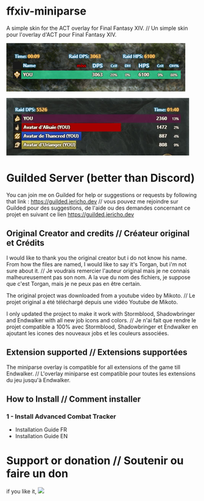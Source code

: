 # ffxiv-miniparse

A simple skin for the ACT overlay for Final Fantasy XIV. // Un simple skin pour l'overlay d'ACT pour Final Fantasy XIV.

![Display](https://raw.githubusercontent.com/Jericho1060/ffxiv-miniparse/main/resources/miniparse-screen-v6.1.0.png)

![Display](https://raw.githubusercontent.com/Jericho1060/ffxiv-miniparse/main/resources/screen_endwalker.png)

# Guilded Server (better than Discord)

You can join me on Guilded for help or suggestions or requests by following that link : https://guilded.jericho.dev // vous pouvez me rejoindre sur Guilded pour des suggestions, de
l'aide ou des demandes concernant ce projet en suivant ce lien https://guilded.jericho.dev

## Original Creator and credits // Créateur original et Crédits

I would like to thank you the original creator but i do not know his name. From how the files are named, I would like to say it's Torgan, but i'm not sure about it. // Je voudrais
remercier l'auteur original mais je ne connais malheureusement pas son nom. A la vue du nom des fichiers, je suppose que c'est Torgan, mais je ne peux pas en être certain.

The original project was downloaded from a youtube video by Mikoto. // Le projet original a été téléchargé depuis une vidéo Youtube de Mikoto.

I only updated the project to make it work with Stormblood, Shadowbringer and Endwalker with all new job icons and colors. // Je n'ai fait que rendre le projet compatible a 100%
avec Stormblood, Shadowbringer et Endwalker en ajoutant les icones des nouveaux jobs et les couleurs associées.

## Extension supported // Extensions supportées

The miniparse overlay is compatible for all extensions of the game till Endwalker. // L'overlay miniparse est compatible pour toutes les extensions du jeu jusqu'à Endwalker.

## How to Install // Comment installer

### 1 - Install Advanced Combat Tracker

- Installation Guide FR
- Installation Guide EN

# Support or donation // Soutenir ou faire un don

if you like it, [<img src="https://github.com/Jericho1060/DU-Industry-HUD/blob/main/ressources/images/ko-fi.png?raw=true" width="150">](https://ko-fi.com/jericho1060)
